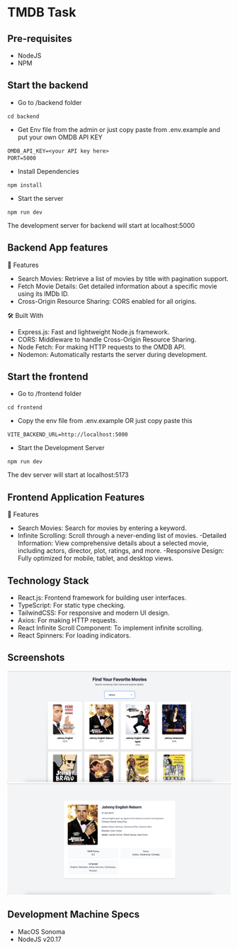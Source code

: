 # TMDB Task

## Pre-requisites
- NodeJS
- NPM

## Start the backend

- Go to /backend folder
```
cd backend
```

- Get Env file from the admin or just copy paste from .env.example and put your own OMDB API KEY
```
OMDB_API_KEY=<your API key here>
PORT=5000
```

- Install Dependencies
```
npm install
```

- Start the server
```
npm run dev
```

The development server for backend will start at localhost:5000

## Backend App features
🌟 Features

- Search Movies: Retrieve a list of movies by title with pagination support.
- Fetch Movie Details: Get detailed information about a specific movie using its IMDb ID.
- Cross-Origin Resource Sharing: CORS enabled for all origins.

🛠️ Built With

- Express.js: Fast and lightweight Node.js framework.
- CORS: Middleware to handle Cross-Origin Resource Sharing.
- Node Fetch: For making HTTP requests to the OMDB API.
- Nodemon: Automatically restarts the server during development.

## Start the frontend

- Go to /frontend folder
```
cd frontend
```

- Copy the env file from .env.example OR just copy paste this
```
VITE_BACKEND_URL=http://localhost:5000
```

- Start the Development Server
```
npm run dev
```

The dev server will start at localhost:5173

## Frontend Application Features
🌟 Features

- Search Movies: Search for movies by entering a keyword.
- Infinite Scrolling: Scroll through a never-ending list of movies.
-Detailed Information: View comprehensive details about a selected movie, including actors, director, plot, ratings, and more.
-Responsive Design: Fully optimized for mobile, tablet, and desktop views.

## Technology Stack

- React.js: Frontend framework for building user interfaces.
- TypeScript: For static type checking.
- TailwindCSS: For responsive and modern UI design.
- Axios: For making HTTP requests.
- React Infinite Scroll Component: To implement infinite scrolling.
- React Spinners: For loading indicators.

## Screenshots

![Movie Search Page](./screenshots/movieSearch.png?raw=true "Title")
![Movie Details Page](./screenshots/movieDetails.png?raw=true "Title")

## Development Machine Specs
- MacOS Sonoma
- NodeJS v20.17